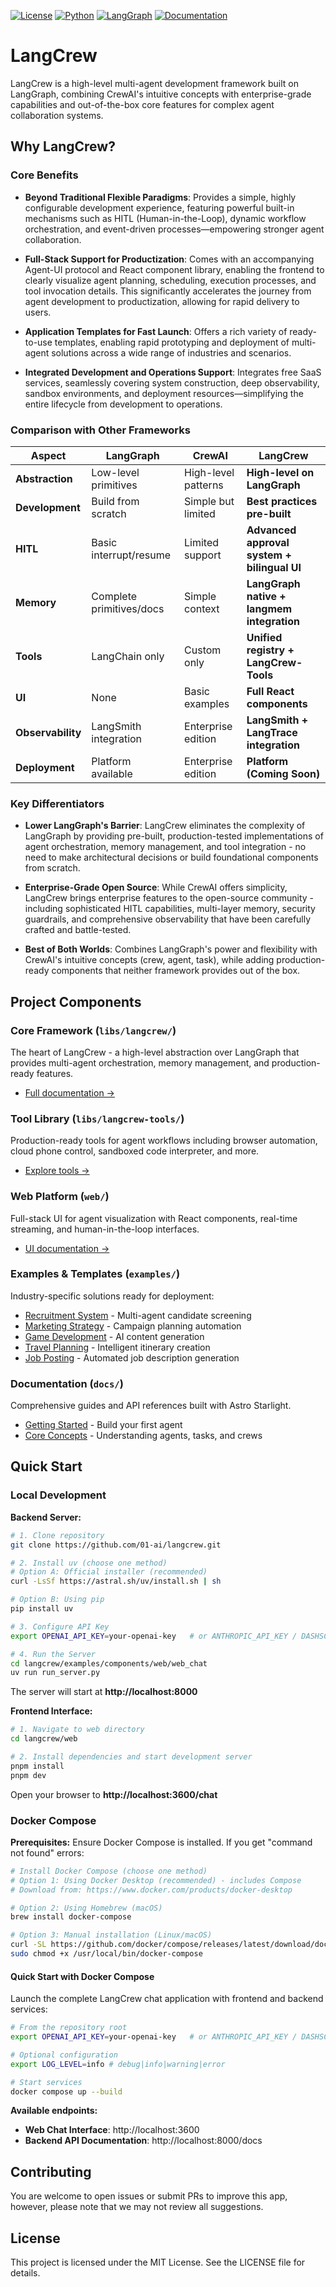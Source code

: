 [![License](https://img.shields.io/badge/license-MIT-blue.svg)](LICENSE)
[![Python](https://img.shields.io/badge/python-3.11%2B-blue.svg)](https://www.python.org/downloads/)
[![LangGraph](https://img.shields.io/badge/powered%20by-LangGraph-green.svg)](https://langchain-ai.github.io/langgraph/)
[![Documentation](https://img.shields.io/badge/docs-latest-brightgreen.svg)](./docs/)

# LangCrew

LangCrew is a high-level multi-agent development framework built on LangGraph, combining CrewAI's intuitive concepts with enterprise-grade capabilities and out-of-the-box core features for complex agent collaboration systems.

## Why LangCrew?

### Core Benefits

- **Beyond Traditional Flexible Paradigms**: Provides a simple, highly configurable development experience, featuring powerful built-in mechanisms such as HITL (Human-in-the-Loop), dynamic workflow orchestration, and event-driven processes—empowering stronger agent collaboration.

- **Full-Stack Support for Productization**: Comes with an accompanying Agent-UI protocol and React component library, enabling the frontend to clearly visualize agent planning, scheduling, execution processes, and tool invocation details. This significantly accelerates the journey from agent development to productization, allowing for rapid delivery to users.

- **Application Templates for Fast Launch**: Offers a rich variety of ready-to-use templates, enabling rapid prototyping and deployment of multi-agent solutions across a wide range of industries and scenarios.

- **Integrated Development and Operations Support**: Integrates free SaaS services, seamlessly covering system construction, deep observability, sandbox environments, and deployment resources—simplifying the entire lifecycle from development to operations.

### Comparison with Other Frameworks

| Aspect | LangGraph | CrewAI | LangCrew |
|--------|-----------|---------|----------|
| **Abstraction** | Low-level primitives | High-level patterns | **High-level on LangGraph** |
| **Development** | Build from scratch | Simple but limited | **Best practices pre-built** |
| **HITL** | Basic interrupt/resume | Limited support | **Advanced approval system + bilingual UI** |
| **Memory** | Complete primitives/docs | Simple context | **LangGraph native + langmem integration** |
| **Tools** | LangChain only | Custom only | **Unified registry + LangCrew-Tools** |
| **UI** | None | Basic examples | **Full React components** |
| **Observability** | LangSmith integration | Enterprise edition | **LangSmith + LangTrace integration** |
| **Deployment** | Platform available | Enterprise edition | **Platform (Coming Soon)** |

### Key Differentiators

- **Lower LangGraph's Barrier**: LangCrew eliminates the complexity of LangGraph by providing pre-built, production-tested implementations of agent orchestration, memory management, and tool integration - no need to make architectural decisions or build foundational components from scratch.

- **Enterprise-Grade Open Source**: While CrewAI offers simplicity, LangCrew brings enterprise features to the open-source community - including sophisticated HITL capabilities, multi-layer memory, security guardrails, and comprehensive observability that have been carefully crafted and battle-tested.

- **Best of Both Worlds**: Combines LangGraph's power and flexibility with CrewAI's intuitive concepts (crew, agent, task), while adding production-ready components that neither framework provides out of the box.

## Project Components

### Core Framework (`libs/langcrew/`)
The heart of LangCrew - a high-level abstraction over LangGraph that provides multi-agent orchestration, memory management, and production-ready features.
- [Full documentation →](./libs/langcrew/README.md)

### Tool Library (`libs/langcrew-tools/`)
Production-ready tools for agent workflows including browser automation, cloud phone control, sandboxed code interpreter, and more.
- [Explore tools →](./libs/langcrew-tools/README.md)

### Web Platform (`web/`)
Full-stack UI for agent visualization with React components, real-time streaming, and human-in-the-loop interfaces.
- [UI documentation →](./web/README.md)

### Examples & Templates (`examples/`)
Industry-specific solutions ready for deployment:
- [Recruitment System](./examples/recruitment/) - Multi-agent candidate screening
- [Marketing Strategy](./examples/marketing-strategy/) - Campaign planning automation
- [Game Development](./examples/game-builder-crew/) - AI content generation
- [Travel Planning](./examples/surprise-trip/) - Intelligent itinerary creation
- [Job Posting](./examples/job-posting/) - Automated job description generation

### Documentation (`docs/`)
Comprehensive guides and API references built with Astro Starlight.
- [Getting Started](./docs/src/content/docs/guides/quickstart.mdx) - Build your first agent
- [Core Concepts](./docs/src/content/docs/concepts/) - Understanding agents, tasks, and crews

## Quick Start

### Local Development

**Backend Server:**
```bash
# 1. Clone repository
git clone https://github.com/01-ai/langcrew.git

# 2. Install uv (choose one method)
# Option A: Official installer (recommended)
curl -LsSf https://astral.sh/uv/install.sh | sh

# Option B: Using pip
pip install uv

# 3. Configure API Key
export OPENAI_API_KEY=your-openai-key   # or ANTHROPIC_API_KEY / DASHSCOPE_API_KEY

# 4. Run the Server
cd langcrew/examples/components/web/web_chat
uv run run_server.py
```

The server will start at **http://localhost:8000**

**Frontend Interface:**
```bash
# 1. Navigate to web directory
cd langcrew/web

# 2. Install dependencies and start development server
pnpm install
pnpm dev
```

Open your browser to **http://localhost:3600/chat**

### Docker Compose

**Prerequisites:** Ensure Docker Compose is installed. If you get "command not found" errors:
```bash
# Install Docker Compose (choose one method)
# Option 1: Using Docker Desktop (recommended) - includes Compose
# Download from: https://www.docker.com/products/docker-desktop

# Option 2: Using Homebrew (macOS)
brew install docker-compose

# Option 3: Manual installation (Linux/macOS)
curl -SL https://github.com/docker/compose/releases/latest/download/docker-compose-$(uname -s)-$(uname -m) -o /usr/local/bin/docker-compose
sudo chmod +x /usr/local/bin/docker-compose
```

#### Quick Start with Docker Compose

Launch the complete LangCrew chat application with frontend and backend services:

```bash
# From the repository root
export OPENAI_API_KEY=your-openai-key   # or ANTHROPIC_API_KEY / DASHSCOPE_API_KEY

# Optional configuration
export LOG_LEVEL=info # debug|info|warning|error

# Start services
docker compose up --build
```

**Available endpoints:**
- **Web Chat Interface**: http://localhost:3600
- **Backend API Documentation**: http://localhost:8000/docs



## Contributing

You are welcome to open issues or submit PRs to improve this app, however, please note that we may not review all suggestions.

## License

This project is licensed under the MIT License. See the LICENSE file for details.
